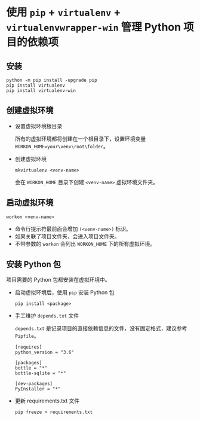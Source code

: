 # 使用 `pip` + `virtualenv` + `virtualenvwrapper-win` 管理 Python 项目的依赖项

## 安装

  ```
  python -m pip install -upgrade pip
  pip install virtualenv
  pip install virtualenv-win
  ```

## 创建虚拟环境

  * 设置虚拟环境根目录

    所有的虚拟环境都将创建在一个根目录下，设置环境变量 `WORKON_HOME=your\venv\root\folder`。

  * 创建虚拟环境
    ```
    mkvirtualenv <venv-name>
    ```
    会在 `WORKON_HOME` 目录下创建 `<venv-name>` 虚拟环境文件夹。

## 启动虚拟环境

  ```
  workon <venv-name>
  ```
  
  * 命令行提示符最前面会增加 `(<venv-name>)` 标识。
  * 如果关联了项目文件夹，会进入项目文件夹。
  * 不带参数的 `workon` 会列出 `WORKON_HOME` 下的所有虚拟环境。

## 安装 Python 包

  项目需要的 Python 包都安装在虚拟环境中。

  * 启动虚拟环境后，使用 `pip` 安装 Python 包
    ```
    pip install <package>
    ```

  * 手工维护 `depends.txt` 文件

    `depends.txt` 是记录项目的直接依赖信息的文件，没有固定格式，建议参考 `Pipfile`。
    ```
    [requires]
    python_version = "3.6"

    [packages]
    bottle = "*"
    bottle-sqlite = "*"

    [dev-packages]
    PyInstaller = "*"
    ```

  * 更新 requirements.txt 文件
    ```
    pip freeze > requirements.txt
    ```

## 